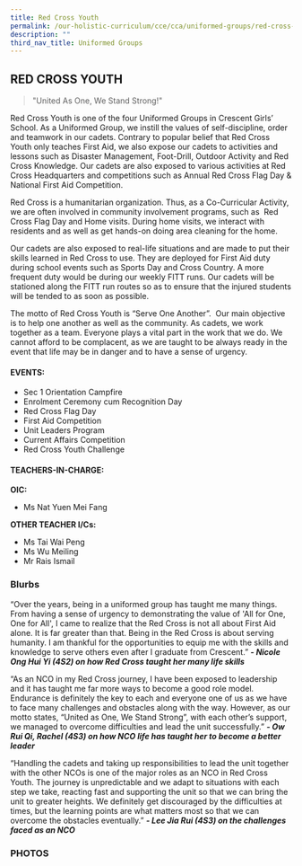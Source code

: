 ```yaml
---
title: Red Cross Youth
permalink: /our-holistic-curriculum/cce/cca/uniformed-groups/red-cross-youth/
description: ""
third_nav_title: Uniformed Groups
---
```

## **RED CROSS YOUTH**

>"United As One, We Stand Strong!"

Red Cross Youth is one of the four Uniformed Groups in Crescent Girls’ School. As a Uniformed Group, we instill the values of self-discipline, order and teamwork in our cadets. Contrary to popular belief that Red Cross Youth only teaches First Aid, we also expose our cadets to activities and lessons such as Disaster Management, Foot-Drill, Outdoor Activity and Red Cross Knowledge. Our cadets are also exposed to various activities at Red Cross Headquarters and competitions such as Annual Red Cross Flag Day & National First Aid Competition.  

Red Cross is a humanitarian organization. Thus, as a Co-Curricular Activity, we are often involved in community involvement programs, such as  Red Cross Flag Day and Home visits. During home visits, we interact with residents and as well as get hands-on doing area cleaning for the home.  

Our cadets are also exposed to real-life situations and are made to put their skills learned in Red Cross to use. They are deployed for First Aid duty during school events such as Sports Day and Cross Country. A more frequent duty would be during our weekly FITT runs. Our cadets will be stationed along the FITT run routes so as to ensure that the injured students will be tended to as soon as possible.  

The motto of Red Cross Youth is “Serve One Another”.  Our main objective is to help one another as well as the community. As cadets, we work together as a team. Everyone plays a vital part in the work that we do. We cannot afford to be complacent, as we are taught to be always ready in the event that life may be in danger and to have a sense of urgency.


#### **EVENTS:**
*   Sec 1 Orientation Campfire
*   Enrolment Ceremony cum Recognition Day
*   Red Cross Flag Day
*   First Aid Competition
*   Unit Leaders Program
*   Current Affairs Competition
*   Red Cross Youth Challenge


#### **TEACHERS-IN-CHARGE:**
**OIC:**
* Ms Nat Yuen Mei Fang

**OTHER TEACHER I/Cs:**
* Ms Tai Wai Peng
* Ms Wu Meiling
* Mr Rais Ismail


### **Blurbs**
“Over the years, being in a uniformed group has taught me many things. From having a sense of urgency to demonstrating the value of 'All for One, One for All', I came to realize that the Red Cross is not all about First Aid alone. It is far greater than that. Being in the Red Cross is about serving humanity. I am thankful for the opportunities to equip me with the skills and knowledge to serve others even after I graduate from Crescent.”
***- Nicole Ong Hui Yi (4S2) on how Red Cross taught her many life skills***
  
“As an NCO in my Red Cross journey, I have been exposed to leadership and it has taught me far more ways to become a good role model. Endurance is definitely the key to each and everyone one of us as we have to face many challenges and obstacles along with the way. However, as our motto states, “United as One, We Stand Strong”, with each other’s support, we managed to overcome difficulties and lead the unit successfully.”
***- Ow Rui Qi, Rachel (4S3) on how NCO life has taught her to become a better leader***
  
“Handling the cadets and taking up responsibilities to lead the unit together with the other NCOs is one of the major roles as an NCO in Red Cross Youth. The journey is unpredictable and we adapt to situations with each step we take, reacting fast and supporting the unit so that we can bring the unit to greater heights. We definitely get discouraged by the difficulties at times, but the learning points are what matters most so that we can overcome the obstacles eventually.”
***- Lee Jia Rui (4S3) on the challenges faced as an NCO***


### **PHOTOS**